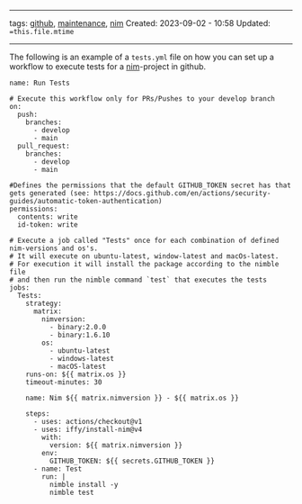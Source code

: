 ___
tags: [github](github.md), [maintenance](maintenance.md), [nim](nim.md)
Created: 2023-09-02 - 10:58
Updated: `=this.file.mtime`
___
The following is an example of a `tests.yml` file on how you can set up a workflow to execute tests for a [nim](nim.md)-project in github.

```
name: Run Tests

# Execute this workflow only for PRs/Pushes to your develop branch
on:
  push:
    branches:
      - develop
      - main
  pull_request:
    branches:
      - develop
      - main

#Defines the permissions that the default GITHUB_TOKEN secret has that gets generated (see: https://docs.github.com/en/actions/security-guides/automatic-token-authentication)
permissions: 
  contents: write
  id-token: write
  
# Execute a job called "Tests" once for each combination of defined nim-versions and os's.
# It will execute on ubuntu-latest, window-latest and macOs-latest.
# For execution it will install the package according to the nimble file
# and then run the nimble command `test` that executes the tests 
jobs:
  Tests:
    strategy:
      matrix:
        nimversion: 
          - binary:2.0.0
          - binary:1.6.10
        os:
          - ubuntu-latest
          - windows-latest
          - macOS-latest
    runs-on: ${{ matrix.os }}
    timeout-minutes: 30

    name: Nim ${{ matrix.nimversion }} - ${{ matrix.os }}

    steps:
      - uses: actions/checkout@v1
      - uses: iffy/install-nim@v4
        with:
          version: ${{ matrix.nimversion }}
        env:
          GITHUB_TOKEN: ${{ secrets.GITHUB_TOKEN }}
      - name: Test
        run: |
          nimble install -y
          nimble test

```